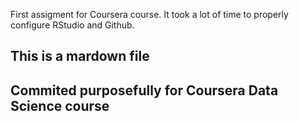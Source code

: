 First assigment for Coursera course.
It took a lot of time to properly configure RStudio and Github.

## This is a mardown file

## Commited purposefully for Coursera Data Science course